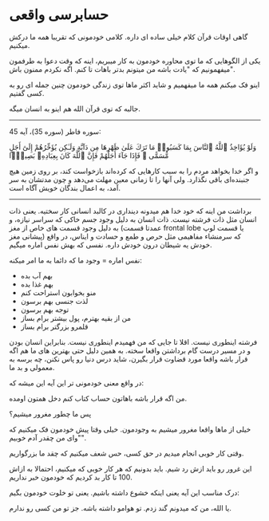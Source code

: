 ﻿<h1>حسابرسی واقعی</h1>

<p>
    گاهی اوقات قرآن کلام خیلی ساده ای داره. کلامی خودمونی که تقریبا همه ما درکش میکنیم.
</p>
<p>
    یکی از الگوهایی که ما توی محاوره خودمون به کار میبریم، اینه که وقت دعوا به طرفمون میفهمونیم که "یادت باشه من میتونم بدتر باهات تا کنم. اگه نکردم ممنون باش".
</p>
<p>
    اینو فک میکنم همه ما میفهمیم و شاید اکثر ماها توی زندگی خودمون چنین جمله ای رو به کسی گفتیم.
</p>
<p>
    جالبه که توی قرآن الله هم اینو به انسان میگه.
</p>
<hr />
<p>
    سوره فاطر (سوره 35)، آیه 45:
</p>
<p>
    وَلَوْ يُؤَاخِذُ ٱللَّهُ ٱلنَّاسَ بِمَا كَسَبُوا۟ مَا تَرَكَ عَلَىٰ ظَهْرِهَا مِن دَآبَّةٍ وَلَـٰكِن يُؤَخِّرُهُمْ إِلَىٰٓ أَجَلٍ مُّسَمًّى ۖ فَإِذَا جَآءَ أَجَلُهُمْ فَإِنَّ ٱللَّهَ كَانَ بِعِبَادِهِۦ بَصِيرًۢا
</p>
<p>
    و اگر خدا بخواهد مردم را به سبب كارهايى كه كرده‌اند بازخواست كند، بر روى زمين هيچ جنبنده‌اى باقى نگذارد. ولى آنها را تا زمانى معين مهلت مى‌دهد و چون مدتشان به سر آمد، به اعمال بندگان خويش آگاه است.
</p>
<hr />
<p>
    برداشت من اینه که خود خدا هم میدونه دینداری در کالبد انسانی کار سختیه. یعنی ذات انسان مثل ذات فرشته نیست. ذات انسان به دلیل وجود جسم خاکی که سراسر نیازه، و به دلیل وجود قسمت های خاص از مغز (عمدتا قسمت frontal lobe یا قسمت لوپ پیشانی مغز) که سرمنشاء مفاهیمی مثل حرص و طمع و حسادت و ایناس، در واقع خودش یه شیطان درون خودش داره. نفسی که بهش نفس اماره میگیم.
</p>
<p>
    نفس اماره = وجود ما که دائما به ما امر میکنه:
</p>
<ul>
    <li>بهم آب بده</li>
    <li>بهم غذا بده</li>
    <li>منو بخوابون استراحت کنم</li>
    <li>لذت جنسی بهم برسون</li>
    <li>توجه بهم برسون</li>
    <li>من از بقیه بهترم، پول بیشتر برام بساز</li>
    <li>قلمرو بزرگتر برام بساز</li>
</ul>
<p>
    فرشته اینطوری نیست. اقلا تا جایی که من فهمیدم اینطوری نیست. بنابراین انسان بودن و در مسیر درست گام برداشتن واقعا سخته. به همین دلیل حتی بهترین های ما هم اگه قرار باشه واقعا مورد قضاوت قرار بگیرن، شاید درس دنیا رو پاس نکنن، چه برسه به معمولی و بد ما.
</p>
<p>
    در واقع معنی خودمونی تر این آیه این میشه که:
</p>
<p>
    من اگه قرار باشه باهاتون حساب کتاب کنم دخل همتون اومده.
</p>
<p>
    پس ما چطور مغرور میشیم؟
</p>
<p>
    خیلی از ماها واقعا مغرور میشیم به وجودمون. خیلی وقتا پیش خودمون فک میکنیم که "وای من چقدر آدم خوبیم".
</p>
<p>
    وقتی کار خوبی انجام میدیم در حق کسی، حس شعف میکنیم که چقد ما بزرگواریم.
</p>
<p>
    این غرور رو باید ازش رد شیم. باید بدونیم که هر کار خوبی که میکنیم، احتمالا به ازاش 100 تا کار بد کردیم که خودمون خبر نداریم.
</p>
<p>
    درک مناسب این آیه یعنی اینکه خشوع داشته باشیم. یعنی تو خلوت خودمون بگیم:
</p>
<p>
    یا الله، من که میدونم گند زدم. تو هوامو داشته باشه. جز تو من کسی رو ندارم.
</p>